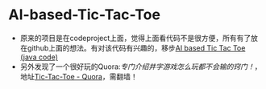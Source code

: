 AI-based-Tic-Tac-Toe
====================

- 原来的项目是在codeproject上面，觉得上面看代码不是很方便，所有有了放在github上面的想法。有对该代码有兴趣的，移步[AI based Tic Tac Toe (java code)](http://www.codeproject.com/Articles/778260/AI-based-Tic-Tac-Toe)
- 另外发现了一个很好玩的Quora:_专门介绍井字游戏怎么玩都不会输的窍门！_，地址[Tic-Tac-Toe - Quora](http://www.quora.com/Tic-Tac-Toe/Is-there-a-way-to-never-lose-at-Tic-Tac-Toe)，需翻墙！
